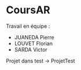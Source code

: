# CoursAR
Travail en équipe : 
  - JUANEDA Pierre
  - LOUVET Florian
  - SARDA Victor

Projet dans test -> ProjetTest
